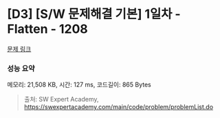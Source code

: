 # [D3] [S/W 문제해결 기본] 1일차 - Flatten - 1208 

[문제 링크](https://swexpertacademy.com/main/code/problem/problemDetail.do?contestProbId=AV139KOaABgCFAYh) 

### 성능 요약

메모리: 21,508 KB, 시간: 127 ms, 코드길이: 865 Bytes



> 출처: SW Expert Academy, https://swexpertacademy.com/main/code/problem/problemList.do